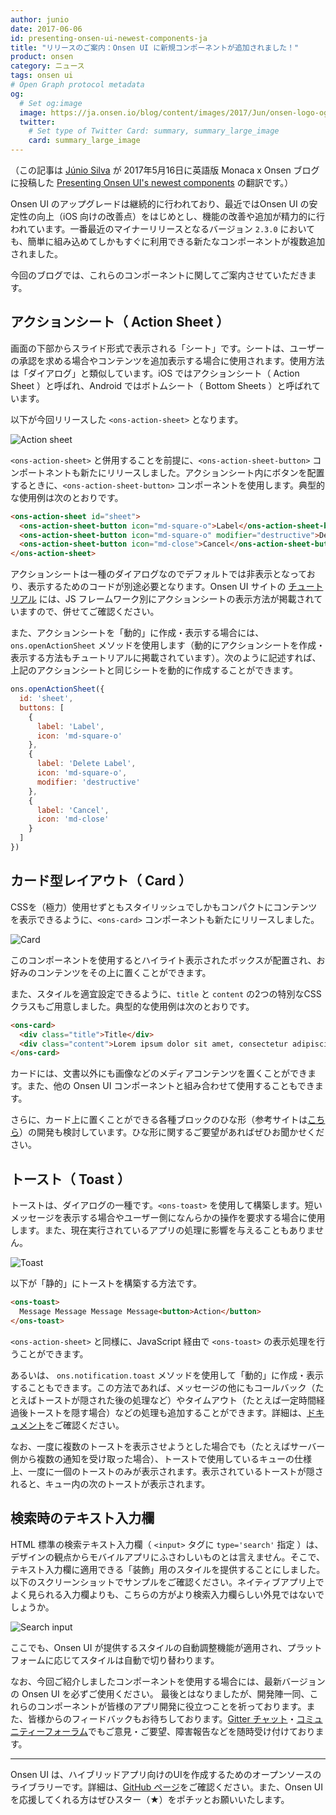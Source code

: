 ```yaml
---
author: junio
date: 2017-06-06
id: presenting-onsen-ui-newest-components-ja
title: "リリースのご案内：Onsen UI に新規コンポーネントが追加されました！"
product: onsen
category: ニュース
tags: onsen ui
# Open Graph protocol metadata
og:
  # Set og:image
  image: https://ja.onsen.io/blog/content/images/2017/Jun/onsen-logo-ogp.png
  twitter:
    # Set type of Twitter Card: summary, summary_large_image
    card: summary_large_image
---
```


（この記事は [Júnio Silva](https://onsen.io/blog/junio/) が 2017年5月16日に英語版 Monaca x Onsen ブログに投稿した [Presenting Onsen UI's newest components](https://onsen.io/blog/presenting-onsen-ui-newest-components/) の翻訳です。）


Onsen UI のアップグレードは継続的に行われており、最近ではOnsen UI の安定性の向上（iOS 向けの改善点）をはじめとし、機能の改善や追加が精力的に行われています。一番最近のマイナーリリースとなるバージョン `2.3.0` においても、簡単に組み込めてしかもすぐに利用できる新たなコンポーネントが複数追加されました。

今回のブログでは、これらのコンポーネントに関してご案内させていただきます。

<!-- more -->

## アクションシート（ Action Sheet ）

画面の下部からスライド形式で表示される「シート」です。シートは、ユーザーの承認を求める場合やコンテンツを追加表示する場合に使用されます。使用方法は「ダイアログ」と類似しています。iOS ではアクションシート（ Action Sheet ）と呼ばれ、Android ではボトムシート（ Bottom Sheets ）と呼ばれています。

以下が今回リリースした `<ons-action-sheet>` となります。

![Action sheet](/blog/content/images/2017/May/action-sheet.png)

`<ons-action-sheet>` と併用することを前提に、`<ons-action-sheet-button>` コンポートネントも新たにリリースしました。アクションシート内にボタンを配置するときに、`<ons-action-sheet-button>` コンポーネントを使用します。典型的な使用例は次のとおりです。

``` html
<ons-action-sheet id="sheet">
  <ons-action-sheet-button icon="md-square-o">Label</ons-action-sheet-button>
  <ons-action-sheet-button icon="md-square-o" modifier="destructive">Delete Label</ons-action-sheet-button>
  <ons-action-sheet-button icon="md-close">Cancel</ons-action-sheet-button>
</ons-action-sheet>
```

アクションシートは一種のダイアログなのでデフォルトでは非表示となっており、表示するためのコードが別途必要となります。Onsen UI サイトの [チュートリアル](https://tutorial.onsen.io/?framework=vanilla&category=reference&module=action-sheet) には、JS フレームワーク別にアクションシートの表示方法が掲載されていますので、併せてご確認ください。

また、アクションシートを「動的」に作成・表示する場合には、`ons.openActionSheet` メソッドを使用します（動的にアクションシートを作成・表示する方法もチュートリアルに掲載されています）。次のように記述すれば、上記のアクションシートと同じシートを動的に作成することができます。

``` javascript
ons.openActionSheet({
  id: 'sheet',
  buttons: [
    {
      label: 'Label',
      icon: 'md-square-o'
    },
    {
      label: 'Delete Label',
      icon: 'md-square-o',
      modifier: 'destructive'
    },
    {
      label: 'Cancel',
      icon: 'md-close'
    }
  ]
})
```

## カード型レイアウト（ Card ）

CSSを（極力）使用せずともスタイリッシュでしかもコンパクトにコンテンツを表示できるように、`<ons-card>` コンポーネントも新たにリリースしました。

![Card](/blog/content/images/2017/May/card.png)

このコンポーネントを使用するとハイライト表示されたボックスが配置され、お好みのコンテンツをその上に置くことができます。

また、スタイルを適宜設定できるように、`title` と `content` の2つの特別なCSSクラスもご用意しました。典型的な使用例は次のとおりです。

``` html
<ons-card>
  <div class="title">Title</div>
  <div class="content">Lorem ipsum dolor sit amet, consectetur adipiscing elit, sed do eiusmod tempor incididunt ut labore et dolore magna aliqua.</div>
</ons-card>
```

カードには、文書以外にも画像などのメディアコンテンツを置くことができます。また、他の Onsen UI コンポーネントと組み合わせて使用することもできます。

さらに、カード上に置くことができる各種ブロックのひな形（参考サイトは[こちら](https://material.io/guidelines/components/cards.html#cards-actions)）の開発も検討しています。ひな形に関するご要望があればぜひお聞かせください。

## トースト（ Toast ）

トーストは、ダイアログの一種です。`<ons-toast>` を使用して構築します。短いメッセージを表示する場合やユーザー側になんらかの操作を要求する場合に使用します。また、現在実行されているアプリの処理に影響を与えることもありません。

![Toast](/blog/content/images/2017/May/toast.png)

以下が「静的」にトーストを構築する方法です。

``` html
<ons-toast>
  Message Message Message Message<button>Action</button>
</ons-toast>
```

`<ons-action-sheet>` と同様に、JavaScript 経由で `<ons-toast>` の表示処理を行うことができます。

あるいは、 `ons.notification.toast` メソッドを使用して「動的」に作成・表示することもできます。この方法であれば、メッセージの他にもコールバック（たとえばトーストが隠された後の処理など）やタイムアウト（たとえば一定時間経過後トーストを隠す場合）などの処理も追加することができます。詳細は、[ドキュメント](https://ja.onsen.io/v2/docs/js/ons.notification.html#method-toast)をご確認ください。

なお、一度に複数のトーストを表示させようとした場合でも（たとえばサーバー側から複数の通知を受け取った場合）、トーストで使用しているキューの仕様上、一度に一個のトーストのみが表示されます。表示されているトーストが隠されると、キュー内の次のトーストが表示されます。


## 検索時のテキスト入力欄

HTML 標準の検索テキスト入力欄（ `<input>` タグに `type='search'` 指定 ）は、デザインの観点からモバイルアプリにふさわしいものとは言えません。そこで、テキスト入力欄に適用できる「装飾」用のスタイルを提供することにしました。以下のスクリーンショットでサンプルをご確認ください。ネイティブアプリ上でよく見られる入力欄よりも、こちらの方がより検索入力欄らしい外見ではないでしょうか。

![Search input](/blog/content/images/2017/May/search-input.png)

ここでも、Onsen UI が提供するスタイルの自動調整機能が適用され、プラットフォームに応じてスタイルは自動で切り替わります。

なお、今回ご紹介しましたコンポーネントを使用する場合には、最新バージョンの Onsen UI を必ずご使用ください。
最後とはなりましたが、開発陣一同、これらのコンポーネントが皆様のアプリ開発に役立つことを祈っております。また、皆様からのフィードバックもお待ちしております。[Gitter チャット](https://gitter.im/OnsenUI/OnsenUI)・[コミュニティーフォーラム](https://community.onsen.io/)でもご意見・ご要望、障害報告などを随時受け付けております。

---

Onsen UI は、ハイブリッドアプリ向けのUIを作成するためのオープンソースのライブラリーです。詳細は、[GitHub ページ](https://github.com/OnsenUI/OnsenUI)をご確認ください。また、Onsen UI を応援してくれる方はぜひスター（★）をポチッとお願いいたします。
